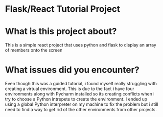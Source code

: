 <h1>Flask/React Tutorial Project</h1>

<h1>What is this project about?</h1>
<p>This is a simple react project that uses python and flask to display an array of members onto the screen</p>

<h1>What issues did you encounter?</h1>
<p>Even though this was a guided tutorial, i found myself really struggling with creating a virtual environment. This is due to the fact i have four environments along with Pycharm installed so its creating conflicts when i try to choose a Python intrepete to create the environment. I ended up using a global Python interpreter on my machine to fix the problem but i still need to find a way to get rid of the other environments from other projects. </p>
